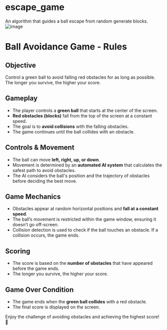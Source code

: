 # escape_game
An algorithm that guides a ball escape from random generate blocks.
![image](https://github.com/user-attachments/assets/4b8a4ef1-a0b2-4637-b46e-83bce78c4b54)

# **Ball Avoidance Game - Rules**

## **Objective**  
Control a green ball to avoid falling red obstacles for as long as possible. The longer you survive, the higher your score.

## **Gameplay**  
- The player controls a **green ball** that starts at the center of the screen.
- **Red obstacles (blocks)** fall from the top of the screen at a constant speed.
- The goal is to **avoid collisions** with the falling obstacles.
- The game continues until the ball collides with an obstacle.

## **Controls & Movement**  
- The ball can move **left, right, up, or down**.
- Movement is determined by an **automated AI system** that calculates the safest path to avoid obstacles.
- The AI considers the ball's position and the trajectory of obstacles before deciding the best move.

## **Game Mechanics**  
- Obstacles appear at random horizontal positions and **fall at a constant speed**.
- The ball’s movement is restricted within the game window, ensuring it doesn’t go off-screen.
- Collision detection is used to check if the ball touches an obstacle. If a collision occurs, the game ends.

## **Scoring**  
- The score is based on the **number of obstacles** that have appeared before the game ends.
- The longer you survive, the higher your score.

## **Game Over Condition**  
- The game ends when the **green ball collides** with a red obstacle.
- The final score is displayed on the screen.

Enjoy the challenge of avoiding obstacles and achieving the highest score! 🚀
